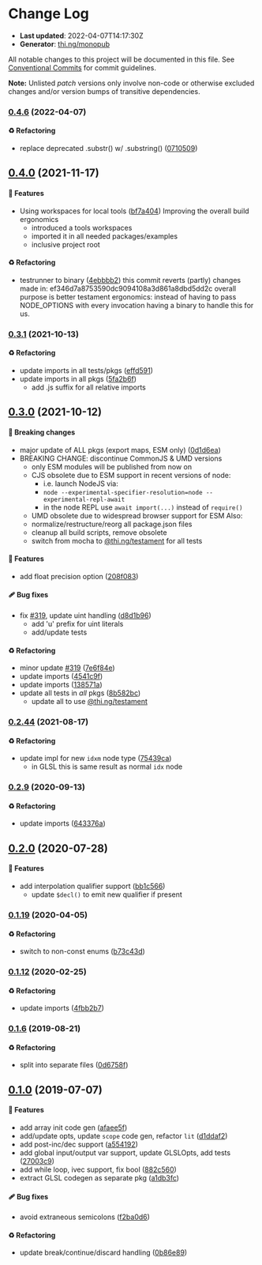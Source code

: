 # Change Log

- **Last updated**: 2022-04-07T14:17:30Z
- **Generator**: [thi.ng/monopub](https://thi.ng/monopub)

All notable changes to this project will be documented in this file.
See [Conventional Commits](https://conventionalcommits.org/) for commit guidelines.

**Note:** Unlisted _patch_ versions only involve non-code or otherwise excluded changes
and/or version bumps of transitive dependencies.

### [0.4.6](https://github.com/thi-ng/umbrella/tree/@thi.ng/shader-ast-glsl@0.4.6) (2022-04-07)

#### ♻️ Refactoring

- replace deprecated .substr() w/ .substring() ([0710509](https://github.com/thi-ng/umbrella/commit/0710509))

## [0.4.0](https://github.com/thi-ng/umbrella/tree/@thi.ng/shader-ast-glsl@0.4.0) (2021-11-17)

#### 🚀 Features

- Using workspaces for local tools ([bf7a404](https://github.com/thi-ng/umbrella/commit/bf7a404))
  Improving the overall build ergonomics
  - introduced a tools workspaces
  - imported it in all needed packages/examples
  - inclusive project root

#### ♻️ Refactoring

- testrunner to binary ([4ebbbb2](https://github.com/thi-ng/umbrella/commit/4ebbbb2))
  this commit reverts (partly) changes made in:
  ef346d7a8753590dc9094108a3d861a8dbd5dd2c
  overall purpose is better testament ergonomics:
  instead of having to pass NODE_OPTIONS with every invocation
  having a binary to handle this for us.

### [0.3.1](https://github.com/thi-ng/umbrella/tree/@thi.ng/shader-ast-glsl@0.3.1) (2021-10-13)

#### ♻️ Refactoring

- update imports in all tests/pkgs ([effd591](https://github.com/thi-ng/umbrella/commit/effd591))
- update imports in all pkgs ([5fa2b6f](https://github.com/thi-ng/umbrella/commit/5fa2b6f))
  - add .js suffix for all relative imports

## [0.3.0](https://github.com/thi-ng/umbrella/tree/@thi.ng/shader-ast-glsl@0.3.0) (2021-10-12)

#### 🛑 Breaking changes

- major update of ALL pkgs (export maps, ESM only) ([0d1d6ea](https://github.com/thi-ng/umbrella/commit/0d1d6ea))
- BREAKING CHANGE: discontinue CommonJS & UMD versions
  - only ESM modules will be published from now on
  - CJS obsolete due to ESM support in recent versions of node:
    - i.e. launch NodeJS via:
    - `node --experimental-specifier-resolution=node --experimental-repl-await`
    - in the node REPL use `await import(...)` instead of `require()`
  - UMD obsolete due to widespread browser support for ESM
  Also:
  - normalize/restructure/reorg all package.json files
  - cleanup all build scripts, remove obsolete
  - switch from mocha to [@thi.ng/testament](https://github.com/thi-ng/umbrella/tree/main/packages/testament) for all tests

#### 🚀 Features

- add float precision option ([208f083](https://github.com/thi-ng/umbrella/commit/208f083))

#### 🩹 Bug fixes

- fix [#319](https://github.com/thi-ng/umbrella/issues/319), update uint handling ([d8d1b96](https://github.com/thi-ng/umbrella/commit/d8d1b96))
  - add 'u' prefix for uint literals
  - add/update tests

#### ♻️ Refactoring

- minor update [#319](https://github.com/thi-ng/umbrella/issues/319) ([7e6f84e](https://github.com/thi-ng/umbrella/commit/7e6f84e))
- update imports ([4541c9f](https://github.com/thi-ng/umbrella/commit/4541c9f))
- update imports ([138571a](https://github.com/thi-ng/umbrella/commit/138571a))
- update all tests in _all_ pkgs ([8b582bc](https://github.com/thi-ng/umbrella/commit/8b582bc))
  - update all to use [@thi.ng/testament](https://github.com/thi-ng/umbrella/tree/main/packages/testament)

### [0.2.44](https://github.com/thi-ng/umbrella/tree/@thi.ng/shader-ast-glsl@0.2.44) (2021-08-17)

#### ♻️ Refactoring

- update impl for new `idxm` node type ([75439ca](https://github.com/thi-ng/umbrella/commit/75439ca))
  - in GLSL this is same result as normal `idx` node

### [0.2.9](https://github.com/thi-ng/umbrella/tree/@thi.ng/shader-ast-glsl@0.2.9) (2020-09-13)

#### ♻️ Refactoring

- update imports ([643376a](https://github.com/thi-ng/umbrella/commit/643376a))

## [0.2.0](https://github.com/thi-ng/umbrella/tree/@thi.ng/shader-ast-glsl@0.2.0) (2020-07-28)

#### 🚀 Features

- add interpolation qualifier support ([bb1c566](https://github.com/thi-ng/umbrella/commit/bb1c566))
  - update `$decl()` to emit new qualifier if present

### [0.1.19](https://github.com/thi-ng/umbrella/tree/@thi.ng/shader-ast-glsl@0.1.19) (2020-04-05)

#### ♻️ Refactoring

- switch to non-const enums ([b73c43d](https://github.com/thi-ng/umbrella/commit/b73c43d))

### [0.1.12](https://github.com/thi-ng/umbrella/tree/@thi.ng/shader-ast-glsl@0.1.12) (2020-02-25)

#### ♻️ Refactoring

- update imports ([4fbb2b7](https://github.com/thi-ng/umbrella/commit/4fbb2b7))

### [0.1.6](https://github.com/thi-ng/umbrella/tree/@thi.ng/shader-ast-glsl@0.1.6) (2019-08-21)

#### ♻️ Refactoring

- split into separate files ([0d6758f](https://github.com/thi-ng/umbrella/commit/0d6758f))

## [0.1.0](https://github.com/thi-ng/umbrella/tree/@thi.ng/shader-ast-glsl@0.1.0) (2019-07-07)

#### 🚀 Features

- add array init code gen ([afaee5f](https://github.com/thi-ng/umbrella/commit/afaee5f))
- add/update opts, update `scope` code gen, refactor `lit` ([d1ddaf2](https://github.com/thi-ng/umbrella/commit/d1ddaf2))
- add post-inc/dec support ([a554192](https://github.com/thi-ng/umbrella/commit/a554192))
- add global input/output var support, update GLSLOpts, add tests ([27003c9](https://github.com/thi-ng/umbrella/commit/27003c9))
- add while loop, ivec support, fix bool ([882c560](https://github.com/thi-ng/umbrella/commit/882c560))
- extract GLSL codegen as separate pkg ([a1db3fc](https://github.com/thi-ng/umbrella/commit/a1db3fc))

#### 🩹 Bug fixes

- avoid extraneous semicolons ([f2ba0d6](https://github.com/thi-ng/umbrella/commit/f2ba0d6))

#### ♻️ Refactoring

- update break/continue/discard handling ([0b86e89](https://github.com/thi-ng/umbrella/commit/0b86e89))
